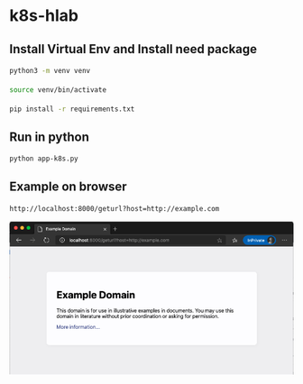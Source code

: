 # k8s-hlab

## Install Virtual Env and Install need package
```bash
python3 -m venv venv

source venv/bin/activate

pip install -r requirements.txt 
```

## Run in python 
```bash
python app-k8s.py
```

## Example on browser
```bash
http://localhost:8000/geturl?host=http://example.com
```
![](./images/pic1.png)